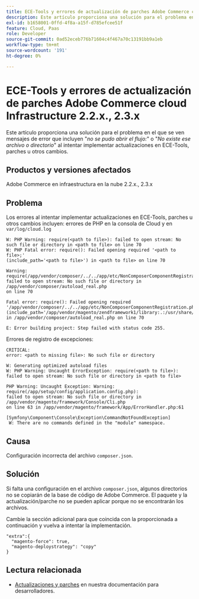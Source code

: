 ```yaml
---
title: ECE-Tools y errores de actualización de parches Adobe Commerce cloud Infrastructure 2.2.x., 2.3.x
description: Este artículo proporciona una solución para el problema en el que se ven mensajes de error que incluyen "*failed to open stream:*" o "*No existe el archivo o directorio*" al intentar implementar actualizaciones en ECE-Tools, parches u otros cambios.
exl-id: b1658001-0ffd-4f8a-a15f-d785efcee51f
feature: Cloud, Paas
role: Developer
source-git-commit: 0ad52eceb776b71604c4f467a70c13191bb9a1eb
workflow-type: tm+mt
source-wordcount: '191'
ht-degree: 0%

---
```


# ECE-Tools y errores de actualización de parches Adobe Commerce cloud Infrastructure 2.2.x., 2.3.x

Este artículo proporciona una solución para el problema en el que se ven mensajes de error que incluyen &quot;*no se pudo abrir el flujo:*&quot; o &quot;*No existe ese archivo o directorio*&quot; al intentar implementar actualizaciones en ECE-Tools, parches u otros cambios.

## Productos y versiones afectados

Adobe Commerce en infraestructura en la nube 2.2.x., 2.3.x

## Problema

Los errores al intentar implementar actualizaciones en ECE-Tools, parches u otros cambios incluyen: errores de PHP en la consola de Cloud y en `var/log/cloud.log`

```
W: PHP Warning: require(<path to file>): failed to open stream: No such file or directory in <path to file> on line 70
W: PHP Fatal error: require(): Failed opening required '<path to file>;'
(include_path='<path to file>') in <path to file> on line 70

Warning: require(/app/vendor/composer/../../app/etc/NonComposerComponentRegistration.php):
failed to open stream: No such file or directory in /app/vendor/composer/autoload_real.php
on line 70

Fatal error: require(): Failed opening required '/app/vendor/composer/../../app/etc/NonComposerComponentRegistration.php'
(include_path='/app/vendor/magento/zendframework1/library:.:/usr/share/php')
in /app/vendor/composer/autoload_real.php on line 70

E: Error building project: Step failed with status code 255.
```

Errores de registro de excepciones:

```
CRITICAL:
error: <path to missing file>: No such file or directory
```

```
W: Generating optimized autoload files
W: PHP Warning: Uncaught ErrorException: require(<path to file>):
failed to open stream: No such file or directory in <path to file>
```

```
PHP Warning: Uncaught Exception: Warning: require(/app/setup/config/application.config.php):
failed to open stream: No such file or directory in /app/vendor/magento/framework/Console/Cli.php
on line 63 in /app/vendor/magento/framework/App/ErrorHandler.php:61
```

```
[Symfony\Component\Console\Exception\CommandNotFoundException]
 W: There are no commands defined in the "module" namespace.
```

## Causa

Configuración incorrecta del archivo `composer.json`.

## Solución

Si falta una configuración en el archivo `composer.json`, algunos directorios no se copiarán de la base de código de Adobe Commerce. El paquete y la actualización/parche no se pueden aplicar porque no se encontrarán los archivos.

Cambie la sección adicional para que coincida con la proporcionada a continuación y vuelva a intentar la implementación.

```
"extra":{
  "magento-force": true,
  "magento-deploystrategy": "copy"
}
```

## Lectura relacionada

* [Actualizaciones y parches](https://devdocs.magento.com/guides/v2.3/cloud/project/project-upgrade-parent.html?itm_source=devdocs&amp;itm_medium=search_page&amp;itm_campaign=federated_search&amp;itm_term=update%20ece%20tools) en nuestra documentación para desarrolladores.
